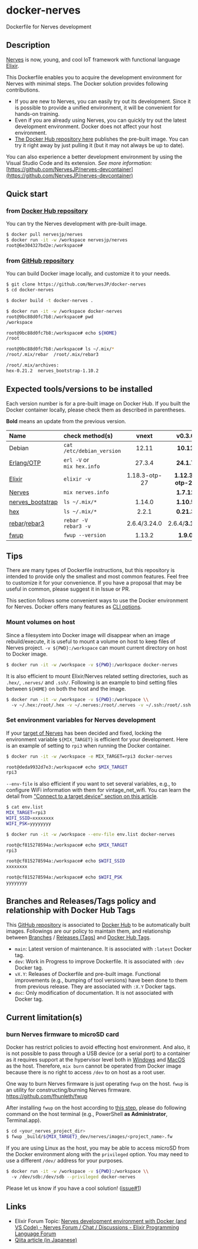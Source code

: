 # docker-nerves

Dockerfile for Nerves development

## Description

[Nerves](https://www.nerves-project.org/) is now, young, and cool IoT framework with functional language [Elixir](https://elixir-lang.org/).

This Dockerfile enables you to acquire the development environment for Nerves with minimal steps. The Docker solution provides following contributions.

- If you are new to Nerves, you can easily try out its development. Since it is possible to provide a unified environment, it will be convenient for hands-on training.
- Even if you are already using Nerves, you can quickly try out the latest development environment. Docker does not affect your host environment.
- [The Docker Hub repository here](https://hub.docker.com/r/nervesjp/nerves) publishes the pre-built image. You can try it right away by just pulling it (but it may not always be up to date).

You can also experience a better development environment by using the Visual Studio Code and its extension.
*See more information:*
[https://github.com/NervesJP/nerves-devcontainer](https://github.com/NervesJP/nerves-devcontainer)

## Quick start

### from [Docker Hub repository](https://hub.docker.com/r/nervesjp/nerves)

You can try the Nerves development with pre-built image.

```bash
$ docker pull nervesjp/nerves
$ docker run -it -w /workspace nervesjp/nerves
root@6e304327bd2e:/workspace#
```

### from [GitHub repository](https://github.com/NervesJP/docker-nerves)

You can build Docker image locally, and customize it to your needs.

```bash
$ git clone https://github.com/NervesJP/docker-nerves
$ cd docker-nerves

$ docker build -t docker-nerves .

$ docker run -it -w /workspace docker-nerves
root@9bc88d0fc7b8:/workspace# pwd
/workspace

root@9bc88d0fc7b8:/workspace# echo ${HOME}
/root

root@9bc88d0fc7b8:/workspace# ls ~/.mix/*
/root/.mix/rebar  /root/.mix/rebar3

/root/.mix/archives:
hex-0.21.2  nerves_bootstrap-1.10.2
```

## Expected tools/versions to be installed

Each version number is for a pre-built image on Docker Hub. If you built the Docker container locally, please check them as described in parentheses.

**Bold** means an update from the previous version.

| Name | check method(s) | vnext | v0.3.0 | v0.2.6 | v0.2.5 | v0.2.4 | v0.2.3 | v0.2.2 | v0.2.1 | v0.2 | v0.1.x |
|:---|:---|:---:|:---:|:---:|:---:|:---:|:---:|:---:|:---:|:---:|:---:|
| Debian | `cat /etc/debian_version` | 12.11 | **10.11** | **10.9** | 10.8 | **10.8** | 10.7 | 10.7 | **10.7** | 10.6 | 10.6 |
| [Erlang/OTP](https://github.com/erlang/otp) | `erl -V` or <br> `mix hex.info` | 27.3.4 | **24.1.7** | **23.3.4.1** | **23.2.7** | **23.2.5** | 23.2.3 | **23.2.3** | **23.1.5** | 23.1.4 | 23.1.4 |
| [Elixir](https://github.com/elixir-lang/elixir) | `elixir -v` | 1.18.3-otp-27 | **1.12.3-otp-24** | **1.11.4-otp-23** | 1.11.3-otp-23 | 1.11.3-otp-23 | 1.11.3-otp-23 | **1.11.3-otp-23** | 1.11.2-otp-23 | 1.11.2-otp-23 | 1.11.2-otp-23 |
| [Nerves](https://github.com/nerves-project/nerves) | `mix nerves.info` |  | **1.7.12** | **1.7.6** | 1.7.4 | **1.7.4** | **1.7.3** | **1.7.2** | 1.7.1 | **1.7.1** | 1.7.0 |
| [nerves_bootstrap](https://github.com/nerves-project/nerves_bootstrap) | `ls ~/.mix/*` | 1.14.0 | **1.10.5** | 1.10.2 | 1.10.2 | **1.10.2** | 1.10.1 | 1.10.1 | **1.10.1** | 1.10.0 | 1.10.0 |
| [hex](https://github.com/hexpm/hex) | `ls ~/.mix/*` | 2.2.1 | **0.21.3** | **0.21.2** | 0.21.1 | 0.21.1 | 0.21.1 | **0.21.1** | 0.20.6 | 0.20.6 | 0.20.6 |
| [rebar](https://github.com/rebar/rebar)/[rebar3](https://github.com/erlang/rebar3) | `rebar -V` <br> `rebar3 -v` | 2.6.4/3.24.0 | 2.6.4/**3.17.0** | 2.6.4/**3.16.1** | 2.6.4/**3.14.4** | 2.6.4/3.14.3 | 2.6.4/3.14.3 | 2.6.4/3.14.3 | 2.6.4/3.14.3 | 2.6.4/**3.14.3** | 2.6.4/3.14.2 | 2.6.4/3.14.2 |
| [fwup](https://github.com/fwup-home/fwup) | `fwup --version` | 1.13.2 | **1.9.0** | 1.8.4 | **1.8.4** | 1.8.3 | 1.8.3 | 1.8.3 | **1.8.3** | 1.8.2 | 1.8.2 |

## Tips

There are many types of Dockerfile instructions, but this repository is intended to provide only the smallest and most common features. Feel free to customize it for your convenience. If you have a proposal that may be useful in common, please suggest it in Issue or PR.

This section follows some convenient ways to use the Docker environment for Nerves.
Docker offers many features as [CLI options](https://docs.docker.com/engine/reference/commandline/docker/).

### Mount volumes on host

Since a filesystem into Docker image will disappear when an image rebuild/execute, it is useful to mount a volume on host to keep files of Nerves project. `-v ${PWD}:/workspace` can mount current directory on host to Docker image.

```bash
$ docker run -it -w /workspace -v ${PWD}:/workspace docker-nerves
```

It is also efficient to mount Elixir/Nerves related setting directories, such as `.hex/`, `.nerves/` and `.ssh/`.
Following is an example to bind setting files between `${HOME}` on both the host and the image.

```bash
$ docker run -it -w /workspace -v ${PWD}:/workspace \\
  -v ~/.hex:/root/.hex -v ~/.nerves:/root/.nerves -v ~/.ssh:/root/.ssh docker-nerves
```

### Set environment variables for Nerves development

If your [target of Nerves](https://hexdocs.pm/nerves/targets.html) has been decided and fixed, locking the environment variable `${MIX_TARGET}` is efficient for your development. Here is an example of setting to `rpi3` when running the Docker container.

```bash
$ docker run -it -w /workspace -e MIX_TARGET=rpi3 docker-nerves

root@deda9932d7e3:/workspace# echo $MIX_TARGET
rpi3
```

`--env-file` is also efficient if you want to set several variables, e.g., to configure WiFi information with them for vintage_net_wifi. You can learn the detail from ["Connect to a target device" section on this article](https://dev.to/mnishiguchi/elixir-nerves-get-started-with-led-blinking-on-raspberry-pi-2l1i).

```bash
$ cat env.list
MIX_TARGET=rpi3
WIFI_SSID=xxxxxxxx
WIFI_PSK=yyyyyyyy

$ docker run -it -w /workspace --env-file env.list docker-nerves

root@cf815278594a:/workspace# echo $MIX_TARGET
rpi3

root@cf815278594a:/workspace# echo $WIFI_SSID
xxxxxxxx

root@cf815278594a:/workspace# echo $WIFI_PSK
yyyyyyyy
```

## Branches and Releases/Tags policy and relationship with Docker Hub Tags

This [GitHub repository](https://github.com/NervesJP/docker-nerves) is associated to [Docker Hub](https://hub.docker.com/r/nervesjp/nerves) to be automatically built images.
Followings are our policy to maintain them, and relationship between [Branches](https://github.com/NervesJP/docker-nerves/branches) / [Releases (Tags)](https://github.com/NervesJP/docker-nerves/releases) and [Docker Hub Tags](https://hub.docker.com/r/nervesjp/nerves/tags).

- `main`: Latest version of maintenance. It is associated with `:latest` Docker tag.
- `dev`: Work in Progress to improve Dockerfile. It is associated with `:dev` Docker tag.
- `vX.Y`: Releases of Dockerfile and pre-built image. Functional improvements (e.g., bumping of tool versions) have been done to them from previous release. They are associated with `:X.Y` Docker tags.
- `doc`: Only modification of documentation. It is not associated with Docker tag.

## Current limitation(s)

### burn Nerves firmware to microSD card

Docker has restrict policies to avoid effecting host environment. And also, it is not possible to pass through a USB device (or a serial port) to a container as it requires support at the hypervisor level both in [Windows](https://docs.docker.com/docker-for-windows/faqs/#can-i-pass-through-a-usb-device-to-a-container) and [MacOS](https://docs.docker.com/docker-for-mac/faqs/#can-i-pass-through-a-usb-device-to-a-container) as the host.
Therefore, `mix burn` cannot be operated from Docker image because there is no right to access `/dev` to on host as a root user.

One way to burn Nerves firmware is just operating `fwup` on the host. `fwup` is an utility for constructing/burning Nerves firmware.
https://github.com/fhunleth/fwup

After installing `fwup` on the host according to [this step](https://github.com/fhunleth/fwup#installing), please do following command on the host terminal (e.g., PowerShell **as Administrator**, Terminal.app).

```bash
$ cd <your_nerves_project_dir>
$ fwup _build/${MIX_TARGET}_dev/nerves/images/<project_name>.fw
```

If you are using Linux as the host, you may be able to access microSD from the Docker environment along with the `privileged` option.
You may need to use a different `/dev/` address for your purposes.

```bash
$ docker run -it -w /workspace -v ${PWD}:/workspace \\
  -v /dev/sdb:/dev/sdb --privileged docker-nerves
```

Please let us know if you have a cool solution! ([issue#1](https://github.com/NervesJP/docker-nerves/issues/1))

## Links

- Elixir Forum Topic: [Nerves development environment with Docker (and VS Code) - Nerves Forum / Chat / Discussions - Elixir Programming Language Forum](https://elixirforum.com/t/nerves-development-environment-with-docker-and-vs-code/35973)
- [Qiita article (in Japanese)](https://qiita.com/takasehideki/items/27005ba9c0d9eb693ea9)
